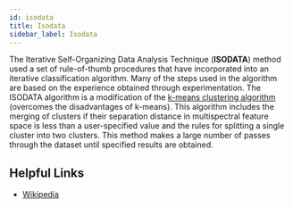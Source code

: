 ```yaml
---
id: isodata
title: Isodata
sidebar_label: Isodata
---
```


The Iterative Self-Organizing Data Analysis Technique (**ISODATA**) method used a set of rule-of-thumb procedures that have 
incorporated into an iterative classification algorithm. Many of the steps used in the algorithm are based on the experience obtained through experimentation. The ISODATA algorithm is a modification of the [k-means clustering algorithm](k-means) (overcomes the disadvantages of k-means). This algorithm includes the merging of clusters if their separation distance in multispectral feature space is less than a user-specified value and the rules for splitting a single cluster into two clusters. This method makes a large number of passes through the dataset until specified results are obtained.


## Helpful Links

- [Wikipedia](https://en.wikipedia.org/wiki/Multispectral_pattern_recognition#ISODATA_method)